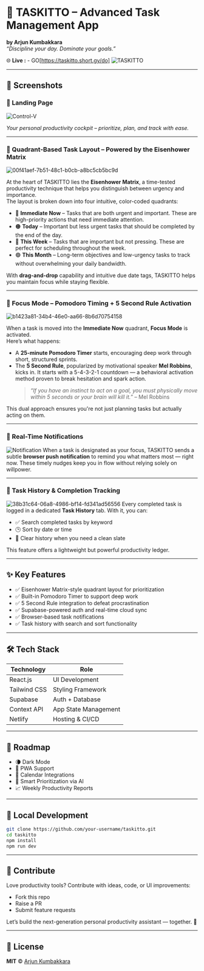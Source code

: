 
# 🧩 TASKITTO – Advanced Task Management App  
**by Arjun Kumbakkara**  
_“Discipline your day. Dominate your goals.”_

🌐 **Live :** - GO[https://taskitto.short.gy/do]
![TASKITTO](https://github.com/user-attachments/assets/83a5e8c9-f165-426f-b011-5ff37c11bbde)

---

## 📸 Screenshots

### 🏁 Landing Page  
![Control-V](https://github.com/user-attachments/assets/72309cfd-2570-4681-80ac-e980aaae1e9f)



_Your personal productivity cockpit – prioritize, plan, and track with ease._

---

### 🔲 Quadrant-Based Task Layout – Powered by the Eisenhower Matrix  
 ![00f41aef-7b51-48c1-b0cb-a8bc5cb5bc9d](https://github.com/user-attachments/assets/b7faab38-069d-41e3-a40b-16dcd75c95de)

At the heart of TASKITTO lies the **Eisenhower Matrix**, a time-tested productivity technique that helps you distinguish between urgency and importance.  
The layout is broken down into four intuitive, color-coded quadrants:

- 🔴 **Immediate Now** – Tasks that are both urgent and important. These are high-priority actions that need immediate attention.
- 🟠 **Today** – Important but less urgent tasks that should be completed by the end of the day.
- 🔵 **This Week** – Tasks that are important but not pressing. These are perfect for scheduling throughout the week.
- 🟢 **This Month** – Long-term objectives and low-urgency tasks to track without overwhelming your daily bandwidth.

With **drag-and-drop** capability and intuitive due date tags, TASKITTO helps you maintain focus while staying flexible.

---

### 🎯 Focus Mode – Pomodoro Timing + 5 Second Rule Activation  
![b1423a81-34b4-46e0-aa66-8b6d70754158](https://github.com/user-attachments/assets/ec046fd0-c615-4cf8-8633-305812b8dd88)

When a task is moved into the **Immediate Now** quadrant, **Focus Mode** is activated.  
Here’s what happens:

- A **25-minute Pomodoro Timer** starts, encouraging deep work through short, structured sprints.
- The **5 Second Rule**, popularized by motivational speaker **Mel Robbins**, kicks in. It starts with a 5-4-3-2-1 countdown — a behavioral activation method proven to break hesitation and spark action.  
    > _“If you have an instinct to act on a goal, you must physically move within 5 seconds or your brain will kill it.”_ – Mel Robbins

This dual approach ensures you're not just planning tasks but actually acting on them.


---

### 🔔 Real-Time Notifications  
![Notification](https://github.com/user-attachments/assets/7ac5dd22-f4fe-4910-9a8c-8d18bfc45d4a)
When a task is designated as your focus, TASKITTO sends a subtle **browser push notification** to remind you what matters most — right now. These timely nudges keep you in flow without relying solely on willpower.

---


### 📜 Task History & Completion Tracking  
![38b31c64-06a8-4986-bf14-fd341ad56556](https://github.com/user-attachments/assets/1c30e0b5-cebc-4b40-a366-8736db2a1b30)
Every completed task is logged in a dedicated **Task History** tab. With it, you can:

- ✅ Search completed tasks by keyword
- 🕒 Sort by date or time
- 🧹 Clear history when you need a clean slate

This feature offers a lightweight but powerful productivity ledger.

---

## ✨ Key Features

- ✅ Eisenhower Matrix-style quadrant layout for prioritization
- ✅ Built-in Pomodoro Timer to support deep work
- ✅ 5 Second Rule integration to defeat procrastination
- ✅ Supabase-powered auth and real-time cloud sync
- ✅ Browser-based task notifications
- ✅ Task history with search and sort functionality

---

## 🛠 Tech Stack

| Technology     | Role                         |
|----------------|------------------------------|
| React.js       | UI Development               |
| Tailwind CSS   | Styling Framework            |
| Supabase       | Auth + Database              |
| Context API    | App State Management         |
| Netlify        | Hosting & CI/CD              |

---

## 📌 Roadmap

- 🌘 Dark Mode  
- 📱 PWA Support  
- 📅 Calendar Integrations  
- 🧠 Smart Prioritization via AI  
- 📈 Weekly Productivity Reports

---

## 🧪 Local Development

```bash
git clone https://github.com/your-username/taskitto.git
cd taskitto
npm install
npm run dev
```

---

## 🤝 Contribute

Love productivity tools? Contribute with ideas, code, or UI improvements:

- Fork this repo  
- Raise a PR  
- Submit feature requests

Let’s build the next-generation personal productivity assistant — together. 🚀

---

## 📜 License  
**MIT** © [Arjun Kumbakkara](https://github.com/arjunKumbakkara)
